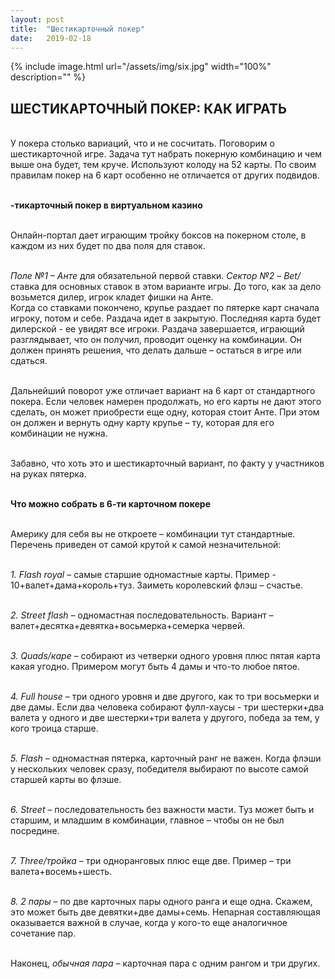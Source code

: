 ```yaml
---
layout: post
title:  "Шестикарточный покер"
date:   2019-02-18
---
```


{% include image.html url="/assets/img/six.jpg" width="100%" description="" %}

## ШЕСТИКАРТОЧНЫЙ ПОКЕР: КАК ИГРАТЬ

<br>У покера столько вариаций, что и не сосчитать. Поговорим о шестикарточной игре. Задача тут набрать покерную комбинацию и чем выше она будет, тем круче. Используют колоду на 52 карты. По своим правилам покер на 6 карт особенно не отличается от других подвидов.

<br><strong>-тикарточный покер в виртуальном казино</strong>

<br>Онлайн-портал дает играющим тройку боксов на покерном столе, в каждом из них будет по два поля для ставок.

<br><i>Поле №1 – Анте</i> для обязательной первой ставки. <i>Сектор №2 – Bet/</i>ставка для основных ставок в этом варианте игры. До того, как за дело возьмется дилер, игрок кладет фишки на Анте. 
<br>Когда со ставками покончено, крупье раздает по пятерке карт сначала игроку, потом и себе. Раздача идет в закрытую. Последняя карта будет дилерской - ее увидят все игроки. Раздача завершается, играющий разглядывает, что он получил, проводит оценку на комбинации. Он должен принять решения, что делать дальше – остаться в игре или сдаться.

<br>Дальнейший поворот уже отличает вариант на 6 карт от стандартного покера. Если человек намерен продолжать, но его карты не дают этого сделать, он может приобрести еще одну, которая стоит Анте. При этом он должен и вернуть одну карту крупье – ту, которая для его комбинации не нужна.

<br>Забавно, что хоть это и шестикарточный вариант, по факту у участников на руках пятерка.

<br><strong>Что можно собрать в 6-ти карточном покере</strong>

<br>Америку для себя вы не откроете – комбинации тут стандартные. Перечень приведен от самой крутой к самой незначительной:

<br><i>1.	Flash royal</i> – самые старшие одномастные карты. Пример - 10+валет+дама+король+туз. Заиметь королевский флэш – счастье.

<br><i>2.	Street flash</i> – одномастная последовательность. Вариант – валет+десятка+девятка+восьмерка+семерка червей.

<br><i>3.	Quads/каре</i> – собирают из четверки одного уровня плюс пятая карта какая угодно. Примером могут быть 4 дамы и что-то любое пятое.

<br><i>4.	Full house</i> – три одного уровня и две другого, как то три восьмерки и две дамы. Если два человека собирают фулл-хаусы - три шестерки+два валета у одного и две шестерки+три валета у другого, победа за тем, у кого троица старше.

<br><i>5.	Flash</i> – одномастная пятерка, карточный ранг не важен. Когда флэши у нескольких человек сразу, победителя выбирают по высоте самой старшей карты во флэше.

<br><i>6.	Street</i> – последовательность без важности масти. Туз может быть и старшим, и младшим в комбинации, главное – чтобы он не был посредине.

<br><i>7.	Three/тройка </i>– три одноранговых плюс еще две. Пример – три валета+восемь+шесть.

<br><i>8.	2 пары </i>– по две карточных пары одного ранга и еще одна. Скажем, это может быть две девятки+две дамы+семь. Непарная составляющая оказывается важной в случае, когда у кого-то еще аналогичное сочетание пар.

<br>Наконец, <i>обычная пара</i> – карточная пара с одним рангом и три других.  
